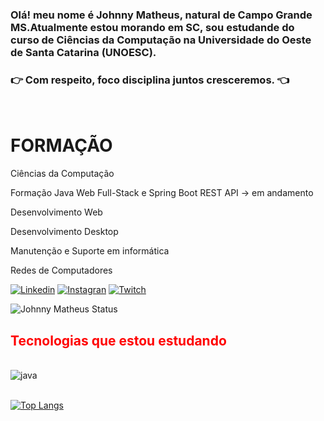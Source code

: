 ### Olá! meu nome é Johnny Matheus, natural de Campo Grande MS.Atualmente estou morando em SC, sou estudande do curso de Ciências da Computação na Universidade do Oeste de Santa Catarina (UNOESC).
###  👉 Com respeito, foco disciplina juntos cresceremos. 👈 
<div style="display: inline_block"></br>
<h1>FORMAÇÃO</h1>
 <p>Ciências da Computação</p>    
<p>Formação Java Web Full-Stack e Spring Boot REST API -> em andamento</p>
<p>Desenvolvimento Web</p>
 <p>Desenvolvimento Desktop</p>
<p>Manutenção e Suporte em informática</p>
<p>Redes de Computadores</p>
</div>


[![Linkedin](https://img.shields.io/badge/LinkedIn-0077B5?style=for-the-badge&logo=linkedin&logoColor=white)](https://www.linkedin.com/in/johnny-matheus-nogueira-de-medeiro-930724306/)
[![Instagran](https://img.shields.io/badge/Instagram-E4405F?style=for-the-badge&logo=instagram&logoColor=white)](https://www.instagram.com/_johnny_matheus/)
[![Twitch](https://img.shields.io/badge/Twitch-9146FF?style=for-the-badge&logo=twitch&logoColor=white)](https://www.twitch.tv/xjohnnybr)

<!--![Johnny Matheus GitHub stats](https://github-readme-stats.vercel.app/api?username=JohnnyMatheus&show_icons=true&theme=radical)-->

![Johnny Matheus Status](https://github-readme-stats.vercel.app/api?username=JohnnyMatheus&show_icons=true)

## <span style="color:red;">Tecnologias que estou estudando</span>

<div style="display: inline_block"></br>
     <!--<img align="center" alt="html5" src="https://img.shields.io/badge/HTML5-E34F26?style=for-the-badge&logo=html5&logoColor=white" />-->
     <!--<img align="center" alt="CSS3" src="https://img.shields.io/badge/CSS3-1572B6?style=for-the-badge&logo=css3&logoColor=white" />-->
     <!--<img align="center" alt="javascript" src="https://img.shields.io/badge/JavaScript-F7DF1E?style=for-the-badge&logo=javascript&logoColor=black" />-->
     <!--<img align="center" alt="banco de dados" src="https://img.shields.io/badge/MySQL-005C84?style=for-the-badge&logo=mysql&logoColor=white" />-->
    <!--<img align="center" alt="php" src="https://img.shields.io/badge/PHP-777BB4?style=for-the-badge&logo=php&logoColor=white" />-->
    <img align="center" alt="java" src="https://img.shields.io/badge/Java-ED8B00?style=for-the-badge&logo=openjdk&logoColor=white" />
    <!--<img align="center" alt="kotlin" src="https://img.shields.io/badge/Kotlin-0095D5?&style=for-the-badge&logo=kotlin&logoColor=white" />-->
    <!--<img align="center" alt="python" src="https://img.shields.io/badge/Python-3776AB?style=for-the-badge&logo=python&logoColor=white" />-->
    <!--<img align="center" alt="flutter" src="https://img.shields.io/badge/Flutter-02569B?style=for-the-badge&logo=flutter&logoColor=white" />-->
    <!--<img align="center" alt="react" src="https://img.shields.io/badge/React-20232A?style=for-the-badge&logo=react&logoColor=61DAFB" />-->
   
</div>  

</br>


[![Top Langs](https://github-readme-stats.vercel.app/api/top-langs/?username=JohnnyMatheus&layout=compact)](https://github.com/JohnnyMatheus/github-readme-stats)
